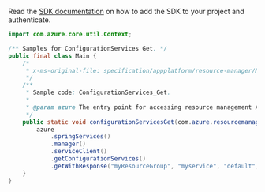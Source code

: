 Read the [SDK documentation](https://github.com/Azure/azure-sdk-for-java/blob/azure-resourcemanager_2.15.0/sdk/resourcemanager/azure-resourcemanager/README.md) on how to add the SDK to your project and authenticate.

```java
import com.azure.core.util.Context;

/** Samples for ConfigurationServices Get. */
public final class Main {
    /*
     * x-ms-original-file: specification/appplatform/resource-manager/Microsoft.AppPlatform/stable/2022-04-01/examples/ConfigurationServices_Get.json
     */
    /**
     * Sample code: ConfigurationServices_Get.
     *
     * @param azure The entry point for accessing resource management APIs in Azure.
     */
    public static void configurationServicesGet(com.azure.resourcemanager.AzureResourceManager azure) {
        azure
            .springServices()
            .manager()
            .serviceClient()
            .getConfigurationServices()
            .getWithResponse("myResourceGroup", "myservice", "default", Context.NONE);
    }
}
```
